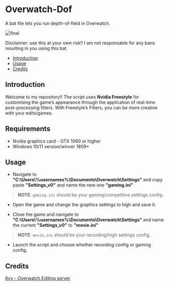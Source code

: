 # Overwatch-Dof
A bat file lets you run depth-of-field in Overwatch.

![final](https://github.com/FlickyOs/OverWatch-2-Depth-of-Maps/assets/86733574/766dadd5-0f33-45d5-b5bc-aaa30abfca05)


Disclaimer: use this at your own risk!! I am not responsable for any bans resulting in you using this bat.
<!-- TOC -->

  - [Introduction](#introduction)
  - [Usage](#usage)
  - [Credits](#credits)

<!-- /TOC -->
## Introduction
Welcome to my repository!! The script uses **Nvidia Freestyle** for customising the game’s appearance through the application of real-time post-processing filters. With Freestyle’s Filters, you can be more creative with your edits/games.

<!-- /TOC -->
## Requirements

- Nvidia graphics card - GTX 1060 or higher
- Windows 10/11 version/winver 1809+

<!-- /TOC -->
## Usage
 - Navigate to **"C:\Users\\%usernames%\Documents\Overwatch\Settings"** and copy paste **"Settings_v0"** and name the new one **"gaming.ini"**
> **NOTE**: `gaming.ini` should be your gaming/competitive settings config.

 - Open the game and change the graphics settings to high and save it.

 - Close the game and navigate to **"C:\Users\\%usernames%\Documents\Overwatch\Settings"** and name the current **"Settings_v0"** to **"movie.ini"** 
> **NOTE**: `movie.ini` should be your recording/high settings config.
- Launch the script and choose whether recording config or gaming config.

<!-- /TOC -->
## Credits
 [Kyy - Overwatch Editing server](https://discord.gg/EXuG82n)

